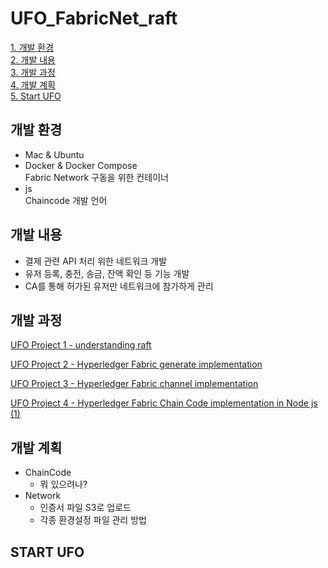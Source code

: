 # UFO_FabricNet_raft

[1. 개발 환경](#개발-환경)   
[2. 개발 내용](#개발-내용)    
[3. 개발 과정](#개발-과정)       
[4. 개발 계획](#개발-계획)  
[5. Start UFO](#START-UFO)




## 개발 환경
* Mac & Ubuntu
* Docker & Docker Compose   
    Fabric Network 구동을 위한 컨테이너
* js    
    Chaincode 개발 언어

## 개발 내용
* 결제 관련 API 처리 위한 네트워크 개발
* 유저 등록, 충전, 송금, 잔액 확인 등 기능 개발
* CA를 통해 허가된 유저만 네트워크에 참가하게 관리

## 개발 과정
 
 [UFO Project 1 - understanding raft](https://yuminee.github.io/2020/11/17/Hyperledger%20fabric/raft_algorithm/)
 
 [UFO Project 2 - Hyperledger Fabric generate implementation](https://yuminee.github.io/2020/11/27/Hyperledger%20fabric/raft_algorithm2/)
 
 [UFO Project 3 - Hyperledger Fabric channel implementation](https://yuminee.github.io/2020/11/29/Hyperledger%20fabric/raft_algorithm3/)
 
 [UFO Project 4 - Hyperledger Fabric Chain Code implementation in Node js (1)](https://yuminee.github.io/2020/12/01/Hyperledger%20fabric/ufochaincode1/)

## 개발 계획
* ChainCode
    * 뭐 있으려나?
* Network
    * 인증서 파일 S3로 업로드
    * 각종 환경설정 파일 관리 방법
    
 
## START UFO
